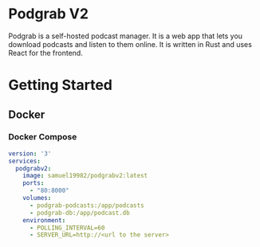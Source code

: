 # Podgrab V2

Podgrab is a self-hosted podcast manager. 
It is a web app that lets you download podcasts and listen to them online.
It is written in Rust and uses React for the frontend.


# Getting Started

## Docker

### Docker Compose

```yaml
version: '3'
services:
  podgrabv2:
    image: samuel19982/podgrabv2:latest
    ports:
      - "80:8000"
    volumes:
      - podgrab-podcasts:/app/podcasts
      - podgrab-db:/app/podcast.db
    environment:
      - POLLING_INTERVAL=60
      - SERVER_URL=http://<url to the server>
```
